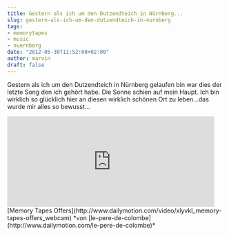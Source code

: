 ```yaml
---
title: Gestern als ich um den Dutzendteich in Nürnberg...
slug: gestern-als-ich-um-den-dutzendteich-in-nurnberg
tags:
- memorytapes
- music
- nuernberg
date: "2012-05-30T11:52:00+02:00"
author: marvin
draft: false
---
```

Gestern als ich um den Dutzendteich in Nürnberg gelaufen bin war dies
der letzte Song den ich gehört habe. Die Sonne schien auf mein Haupt.
Ich bin wirklich so glücklich hier an diesen wirklich schönen Ort zu
leben...das wurde mir alles so bewusst...

<iframe frameborder="0" width="480" height="210" src="https://www.dailymotion.com/embed/video/xlyvkl_memory-tapes-offers_webcam"></iframe>  
[Memory Tapes
Offers](http://www.dailymotion.com/video/xlyvkl_memory-tapes-offers_webcam)
*von
[le-pere-de-colombe](http://www.dailymotion.com/le-pere-de-colombe)*